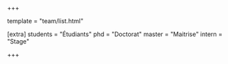 +++

template = "team/list.html"

[extra]
students = "Étudiants"
phd = "Doctorat"
master = "Maitrise"
intern = "Stage"

+++